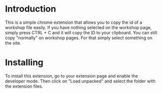 # Introduction
This is a simple chrome extension that allows you to copy the id of a workshop file easily. If you have nothing selected on the workshop page, simply press CTRL + C and it will copy the ID to your clipboard. You can still copy "normally" on workshop pages. For that simply select something on the site.

# Installing
To install this extension, go to your extension page and enable the developer mode. Then click on "Load unpacked" and select the folder with the extension files.
